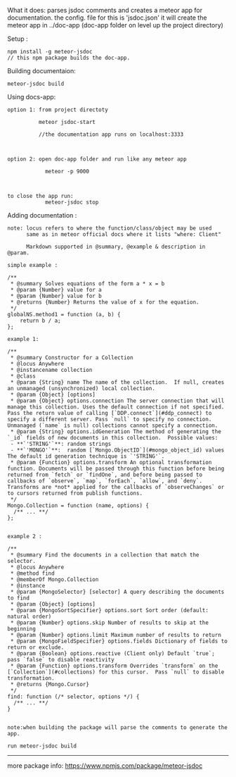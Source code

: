 What it does:
parses jsdoc comments and creates a meteor app for documentation.
the config. file for this is 'jsdoc.json'
it will create the meteor app in ../doc-app  (doc-app folder on level up the project directory)


Setup  :

	npm install -g meteor-jsdoc
	// this npm package builds the doc-app. 


Building documentaion:
	
	meteor-jsdoc build



Using docs-app:

	option 1: from project directoty 

			  meteor jsdoc-start

			  //the documentation app runs on localhost:3333



	option 2: open doc-app folder and run like any meteor app

				meteor -p 9000



	to close the app run:
				meteor-jsdoc stop


Adding documentation :
	
	note: locus refers to where the function/class/object may be used
		  same as in meteor official docs where it lists "where: Client"

		  Markdown supported in @summary, @example & description in @param.

	simple example : 

	/**
	 * @summary Solves equations of the form a * x = b
	 * @param {Number} value for a
	 * @param {Number} value for b
	 * @returns {Number} Returns the value of x for the equation.
	 */
	globalNS.method1 = function (a, b) {
	    return b / a;
	};
		  
	example 1:

	/**
	 * @summary Constructor for a Collection
	 * @locus Anywhere
	 * @instancename collection
	 * @class
	 * @param {String} name The name of the collection.  If null, creates an unmanaged (unsynchronized) local collection.
	 * @param {Object} [options]
	 * @param {Object} options.connection The server connection that will manage this collection. Uses the default connection if not specified.  Pass the return value of calling [`DDP.connect`](#ddp_connect) to specify a different server. Pass `null` to specify no connection. Unmanaged (`name` is null) collections cannot specify a connection.
	 * @param {String} options.idGeneration The method of generating the `_id` fields of new documents in this collection.  Possible values:
	 - **`'STRING'`**: random strings
	 - **`'MONGO'`**:  random [`Mongo.ObjectID`](#mongo_object_id) values
	The default id generation technique is `'STRING'`.
	 * @param {Function} options.transform An optional transformation function. Documents will be passed through this function before being returned from `fetch` or `findOne`, and before being passed to callbacks of `observe`, `map`, `forEach`, `allow`, and `deny`. Transforms are *not* applied for the callbacks of `observeChanges` or to cursors returned from publish functions.
	 */
	Mongo.Collection = function (name, options) {
	  /** ... **/
	};


	example 2 :

	/**
	 * @summary Find the documents in a collection that match the selector.
	 * @locus Anywhere
	 * @method find
	 * @memberOf Mongo.Collection
	 * @instance
	 * @param {MongoSelector} [selector] A query describing the documents to find
	 * @param {Object} [options]
	 * @param {MongoSortSpecifier} options.sort Sort order (default: natural order)
	 * @param {Number} options.skip Number of results to skip at the beginning
	 * @param {Number} options.limit Maximum number of results to return
	 * @param {MongoFieldSpecifier} options.fields Dictionary of fields to return or exclude.
	 * @param {Boolean} options.reactive (Client only) Default `true`; pass `false` to disable reactivity
	 * @param {Function} options.transform Overrides `transform` on the  [`Collection`](#collections) for this cursor.  Pass `null` to disable transformation.
	 * @returns {Mongo.Cursor}
	 */
	find: function (/* selector, options */) {
	  /** ... **/
	}


	note:when building the package will parse the comments to generate the app.

	run meteor-jsdoc build 



*************************************
more package info: https://www.npmjs.com/package/meteor-jsdoc




